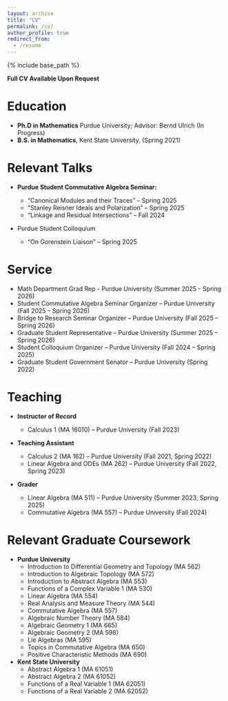 ```yaml
---
layout: archive
title: "CV"
permalink: /cv/
author_profile: true
redirect_from:
  - /resume
---
```


{% include base_path %}

**Full CV Available Upon Request**

Education
======
* **Ph.D in Mathematics** Purdue University; Advisor: Bernd Ulrich (In Progress)
* **B.S. in Mathematics**, Kent State University, (Spring 2021)

Relevant Talks
======
* **Purdue Student Commutative Algebra Seminar:**
  * “Canonical Modules and their Traces” – Spring 2025
  * “Stanley Reisner Ideals and Polarization” – Spring 2025
  * “Linkage and Residual Intersections” – Fall 2024

* Purdue Student Colloquium
  * “On Gorenstein Liaison” – Spring 2025
  
Service
======
* Math Department Grad Rep - Purdue University (Summer 2025 - Spring 2026) 
* Student Commutative Algebra Seminar Organizer – Purdue University (Fall 2025 – Spring 2026)
* Bridge to Research Seminar Organizer – Purdue University (Fall 2025 – Spring 2026)
* Graduate Student Representative – Purdue University (Summer 2025 – Spring 2026)
* Student Colloquium Organizer – Purdue University (Fall 2024 – Spring 2025)
* Graduate Student Government Senator – Purdue University (Spring 2022)
  
Teaching
======
* **Instructor of Record**
  * Calculus 1 (MA 16010) – Purdue University (Fall 2023)
    
* **Teaching Assistant**
  * Calculus 2 (MA 162) – Purdue University (Fall 2021, Spring 2022)
  * Linear Algebra and ODEs (MA 262) – Purdue University (Fall 2022, Spring 2023)

* **Grader**
  * Linear Algebra (MA 511) – Purdue University (Summer 2023, Spring 2025)
  * Commutative Algebra (MA 557) – Purdue University (Fall 2024)
  
Relevant Graduate Coursework
======
* **Purdue University**
  * Introduction to Differential Geometry and Topology (MA 562)
  * Introduction to Algebraic Topology (MA 572)
  * Introduction to Abstract Algebra (MA 553)
  * Functions of a Complex Variable 1 (MA 530)
  * Linear Algebra (MA 554)
  * Real Analysis and Measure Theory (MA 544)
  * Commutative Algebra (MA 557)
  * Algebraic Number Theory (MA 584)
  * Algebraic Geometry 1 (MA 665)
  * Algebraic Geometry 2 (MA 598)
  * Lie Algebras (MA 595)
  * Topics in Commutative Algebra (MA 650)
  * Positive Characteristic Methods (MA 690)
* **Kent State University**
  * Abstract Algebra 1 (MA 61051)
  * Abstract Algebra 2 (MA 61052)
  * Functions of a Real Variable 1 (MA 62051)
  * Functions of a Real Variable 2 (MA 62052)

